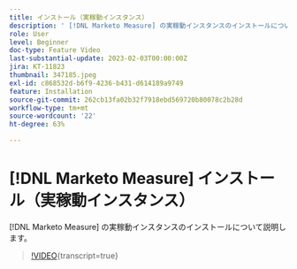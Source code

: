 ```yaml
---
title: インストール（実稼動インスタンス）
description: ' [!DNL Marketo Measure] の実稼動インスタンスのインストールについて説明します。'
role: User
level: Beginner
doc-type: Feature Video
last-substantial-update: 2023-02-03T00:00:00Z
jira: KT-11823
thumbnail: 347185.jpeg
exl-id: c868532d-b6f9-4236-b431-d614189a9749
feature: Installation
source-git-commit: 262cb13fa02b32f7918ebd569720b80078c2b28d
workflow-type: tm+mt
source-wordcount: '22'
ht-degree: 63%

---
```


# [!DNL Marketo Measure] インストール（実稼動インスタンス）

[!DNL Marketo Measure] の実稼動インスタンスのインストールについて説明します。

>[!VIDEO](https://video.tv.adobe.com/v/347185/?learn=on){transcript=true}
